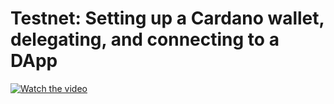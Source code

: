 # Testnet: Setting up a Cardano wallet, delegating, and connecting to a DApp

[![Watch the video](https://img.youtube.com/vi/pQPemmSfMw0/0.jpg)](https://youtu.be/pQPemmSfMw0)

